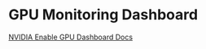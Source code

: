 # GPU Monitoring Dashboard

[NVIDIA Enable GPU Dashboard Docs](
https://docs.nvidia.com/datacenter/cloud-native/gpu-operator/latest/openshift/enable-gpu-op-dashboard.html)
